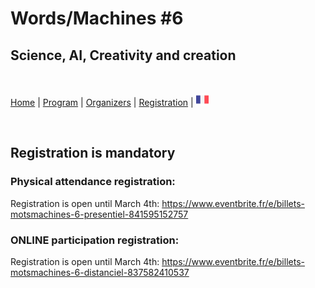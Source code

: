 # Words/Machines #6
## Science, AI, Creativity and creation
<br>


[Home](index) | [Program](program) | [Organizers](orga) | [Registration](registration) | [<img src="FR.png" width="20">](../fr/orga)

<br>


## Registration is mandatory

### Physical attendance registration: 

Registration is open until March 4th: https://www.eventbrite.fr/e/billets-motsmachines-6-presentiel-841595152757

### ONLINE participation registration:

Registration is open until March 4th: https://www.eventbrite.fr/e/billets-motsmachines-6-distanciel-837582410537

